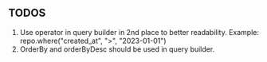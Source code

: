 ## TODOS

1. Use operator in query builder in 2nd place to better readability. Example: repo.where("created_at", ">", "2023-01-01")
2. OrderBy and orderByDesc should be used in query builder.

